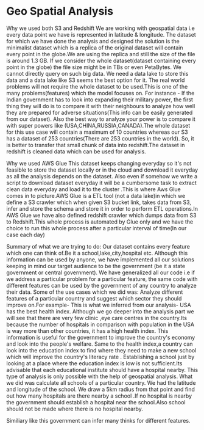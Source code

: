 # Geo Spatial Analysis
Why we used both S3 and Redshift
We are working with geospatial data i.e every data point we have is represented in latitude & longitude. The dataset for which we have done the analysis and designed the solution is the minimalist dataset which is a replica of the original dataset will contain every point in the globe.We are using the replica and still the size of the file is around 1.3 GB. If we consider the whole dataset(dataset containing every point in the globe) the file size might be in TBs or even PetaBytes. We cannot directly query on such big data. We need a data lake to store this data and a data lake like S3 seems the best option for it.
The real world problems will not require the whole dataset to be used.This is one of the many problems(features) which the model focuses on. For instance - If the Indian government has to look into expanding their military power, the first thing they will do is to compare it with their neighbours to analyze how well they are prepared for adverse situations(This info can be easily generated from our dataset).
Also the best way to analyze your power is to compare it with super powers like (USA,CHINA,RUSSIA,CANADA).The whole dataset for this use case will contain a maximum of 10 countries whereas our S3 has a dataset of 253 countries(There are 253 countries in the world). So, it is better to transfer that small chunk of data into redshift.The dataset in redshift is cleaned data which can be used for analysis.


Why we used AWS Glue
This dataset keeps changing everyday so it's not feasible to store the dataset locally or in the cloud and download it everyday as all the analysis depends on the dataset. Also even if somehow we write a script to download dataset everyday it will be a cumbersome task to extract clean data everyday and load it to the cluster .This is where Aws Glue comes in to picture.AWS Glue is a ETL tool (not a data lake)in which we define a S3 crawler which when given S3 bucket link, takes data from S3, infer and store the schema and store it in order to perform ETL operations.In AWS Glue we have also defined redshift crawler which dumps data from S3 to Redshift.This whole process is automated by Glue only and we have the choice to run this whole process after a particular interval of time(In our case each day)


Summary of what we are trying to do:
Our dataset contains every feature which one can think of.Be it a school,lake,city,hospital etc. Although this information can be used by anyone, we have implemented all our solutions keeping in mind our target audience to be the government (be it a state government or central government). We have generalized all our code i.e if we address a particular problem for a particular feature, the same code with different features can be used by the government of any country to analyze their data.
Some of the use cases which we did was:
Analyze different features of a particular country and suggest which sector they should improve on.For example- This is what we inferred from our analysis- USA has the best health index. Although we go deeper into the analysis part we will see that there are very few clinic ,eye care centres in the country.Its because the number of hospitals in comparison with population in the USA is way more than other countries, it has a high health index.
This information is useful for the government to improve the country's economy and look into the people's welfare. Same to the health index,a country can look into the education index to find where they need to make a new school which will improve the country's literacy rate .
Establishing a school just by looking at a place where the education index is low is not sufficient.Its advisable that each educational institute should have a hospital nearby. This type of analysis is only possible with the help of geospatial analysis. What we did was calculate all schools of a particular country. We had the latitude and longitude of the school. We draw a 5km radius from that point and find out how many hospitals are there nearby a school .If no hospital is nearby the government should establish a hospital near the school.Also school should not be made where there is no hospital nearby.

Similiary like this government can infer many thinks for different features.



